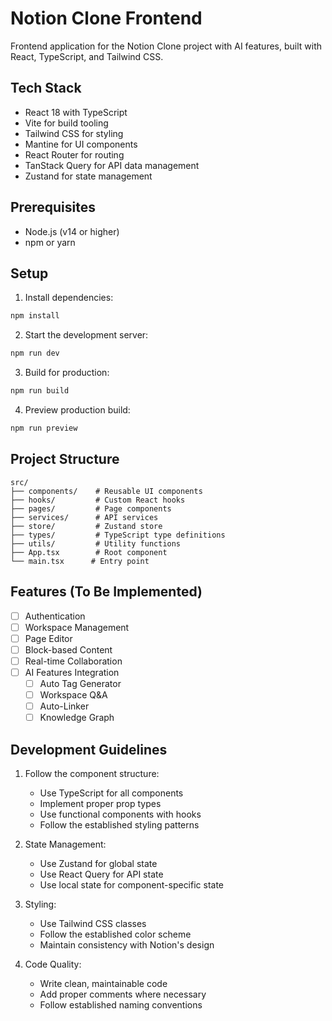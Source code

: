 # Notion Clone Frontend

Frontend application for the Notion Clone project with AI features, built with React, TypeScript, and Tailwind CSS.

## Tech Stack

- React 18 with TypeScript
- Vite for build tooling
- Tailwind CSS for styling
- Mantine for UI components
- React Router for routing
- TanStack Query for API data management
- Zustand for state management

## Prerequisites

- Node.js (v14 or higher)
- npm or yarn

## Setup

1. Install dependencies:
```bash
npm install
```

2. Start the development server:
```bash
npm run dev
```

3. Build for production:
```bash
npm run build
```

4. Preview production build:
```bash
npm run preview
```

## Project Structure

```
src/
├── components/    # Reusable UI components
├── hooks/         # Custom React hooks
├── pages/         # Page components
├── services/      # API services
├── store/         # Zustand store
├── types/         # TypeScript type definitions
├── utils/         # Utility functions
├── App.tsx        # Root component
└── main.tsx      # Entry point
```

## Features (To Be Implemented)

- [ ] Authentication
- [ ] Workspace Management
- [ ] Page Editor
- [ ] Block-based Content
- [ ] Real-time Collaboration
- [ ] AI Features Integration
  - [ ] Auto Tag Generator
  - [ ] Workspace Q&A
  - [ ] Auto-Linker
  - [ ] Knowledge Graph

## Development Guidelines

1. Follow the component structure:
   - Use TypeScript for all components
   - Implement proper prop types
   - Use functional components with hooks
   - Follow the established styling patterns

2. State Management:
   - Use Zustand for global state
   - Use React Query for API state
   - Use local state for component-specific state

3. Styling:
   - Use Tailwind CSS classes
   - Follow the established color scheme
   - Maintain consistency with Notion's design

4. Code Quality:
   - Write clean, maintainable code
   - Add proper comments where necessary
   - Follow established naming conventions
